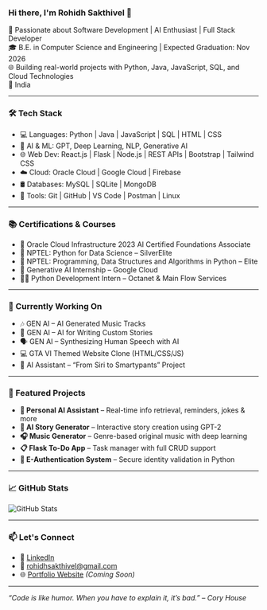 ### Hi there, I'm Rohidh Sakthivel 👋

🚀 Passionate about Software Development | AI Enthusiast | Full Stack Developer  
🎓 B.E. in Computer Science and Engineering | Expected Graduation: Nov 2026  
🌐 Building real-world projects with Python, Java, JavaScript, SQL, and Cloud Technologies  
📍 India

---

### 🛠️ Tech Stack

- 💻 Languages: Python | Java | JavaScript | SQL | HTML | CSS  
- 🧠 AI & ML: GPT, Deep Learning, NLP, Generative AI  
- 🌐 Web Dev: React.js | Flask | Node.js | REST APIs | Bootstrap | Tailwind CSS  
- ☁️ Cloud: Oracle Cloud | Google Cloud | Firebase  
- 🛢️ Databases: MySQL | SQLite | MongoDB  
- 🔧 Tools: Git | GitHub | VS Code | Postman | Linux  

---

### 📚 Certifications & Courses

- 🏅 Oracle Cloud Infrastructure 2023 AI Certified Foundations Associate  
- 🥈 NPTEL: Python for Data Science – SilverElite  
- 🌟 NPTEL: Programming, Data Structures and Algorithms in Python – Elite  
- 📜 Generative AI Internship – Google Cloud  
- 👨‍💻 Python Development Intern – Octanet & Main Flow Services  

---

### 🌱 Currently Working On

- 🎶 GEN AI – AI Generated Music Tracks  
- 📖 GEN AI – AI for Writing Custom Stories  
- 🗣️ GEN AI – Synthesizing Human Speech with AI  
- 💻 GTA VI Themed Website Clone (HTML/CSS/JS)  
- 🧠 AI Assistant – “From Siri to Smartypants” Project  

---

### 📌 Featured Projects

- **🧠 Personal AI Assistant** – Real-time info retrieval, reminders, jokes & more  
- **💬 AI Story Generator** – Interactive story creation using GPT-2  
- **🎧 Music Generator** – Genre-based original music with deep learning  
- **📋 Flask To-Do App** – Task manager with full CRUD support  
- **🔐 E-Authentication System** – Secure identity validation in Python  

---

### 📈 GitHub Stats

![GitHub Stats](https://github-readme-stats.vercel.app/api?username=Rohidhs&show_icons=true&theme=radical)

---

### 📫 Let's Connect

- 💼 [LinkedIn](https://www.linkedin.com/in/rohidhsakthivel)  
- 📧 rohidhsakthivel@gmail.com  
- 🌐 [Portfolio Website](#) *(Coming Soon)*

---

*“Code is like humor. When you have to explain it, it’s bad.” – Cory House*
